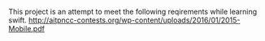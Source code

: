 This project is an attempt to meet the following reqirements while learning swift.
http://aitpncc-contests.org/wp-content/uploads/2016/01/2015-Mobile.pdf
